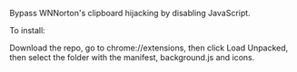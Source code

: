 Bypass WNNorton's clipboard hijacking by disabling JavaScript. 

To install:

Download the repo, go to chrome://extensions, then click Load Unpacked, then select the folder with the manifest, background.js and icons.
